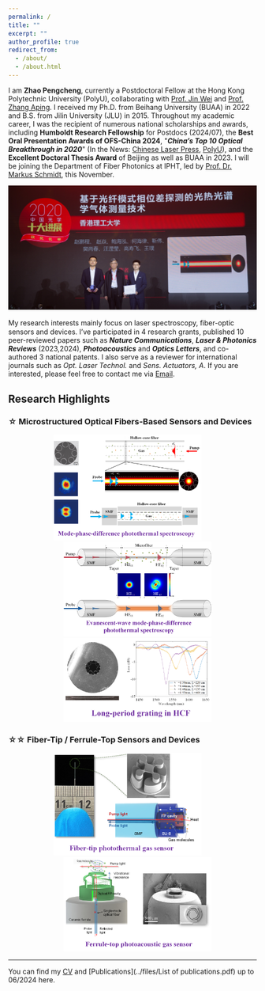 ```yaml
---
permalink: /
title: ""
excerpt: ""
author_profile: true
redirect_from: 
  - /about/
  - /about.html
---
```


I am **Zhao Pengcheng**, currently a Postdoctoral Fellow at the Hong Kong Polytechnic University (PolyU), collaborating with [Prof. Jin Wei](https://jinwei-group.github.io/group_website/author/wei-jin/) and [Prof. Zhang Aping](https://www.polyu.edu.hk/researchgrp/azhang/index.htm). I received my Ph.D. from Beihang University (BUAA) in 2022 and B.S. from Jilin University (JLU) in 2015. Throughout my academic career, I was the recipient of numerous national scholarships and awards, including **Humboldt Research Fellowship** for Postdocs (2024/07), the **Best Oral Presentation Awards of OFS-China 2024**, "**_China’s Top 10 Optical Breakthrough in 2020_**" (In the News: [Chinese Laser Press](https://www.opticsjournal.net/columns/zggx?type=view&postid=PT21042600003LiOkR), [PolyU](https://research.polyu.edu.hk/en/prizes/2020%E4%B8%AD%E5%9B%BD%E5%85%89%E5%AD%A6%E5%8D%81%E5%A4%A7%E8%BF%9B%E5%B1%95-chinas-top-10-optical-breakthroughs-in-optics)), and the **Excellent Doctoral Thesis Award** of Beijing as well as BUAA in 2023. I will be joining the Department of Fiber Photonics at IPHT, led by [Prof. Dr. Markus Schmidt](https://www.leibniz-ipht.de/en/departments/fiber-photonics/), this November.

![avatar](/images/sdjz_zsl.jpg)

My research interests mainly focus on laser spectroscopy, ﬁber-optic sensors and devices. I’ve participated in 4 research grants, published 10 peer-reviewed papers such as **_Nature Communications_**, **_Laser & Photonics Reviews_** (2023,2024), **_Photoacoustics_** and **_Optics Letters_**, and co-authored 3 national patents. I also serve as a reviewer for international journals such as _Opt. Laser Technol._ and _Sens. Actuators, A_. If you are interested, please feel free to contact me via [Email](mailto:zhaopc@buaa.edu.cn).
<br>

## **Research Highlights**  

### ☆ **Microstructured Optical Fibers-Based Sensors and Devices**  
<p style="text-align: center;">
  <img src="/images/MPDPTS.png" alt="Image 1" width="300" style="margin-right: 20px;">
  <img src="/images/eMPDPTS.png" alt="Image 2" width="300" style="margin-left: 20px;">
  <img src="/images/HCFLPG.png" alt="Image 3" width="300" style="margin-left: 20px;">
</p>

### ☆☆ **Fiber-Tip / Ferrule-Top Sensors and Devices**  
<p style="text-align: center;">
  <img src="/images/fibertipPTS1.png" alt="Image 4" width="300" style="margin-right: 20px;">
  <img src="/images/fibertopPAS1.png" alt="Image 5" width="300" style="margin-left: 20px;">
</p>

---

You can find my [CV](../files/Zhao_Pengcheng_CV_en.pdf) and [Publications](../files/List of publications.pdf) up to 06/2024 here.





